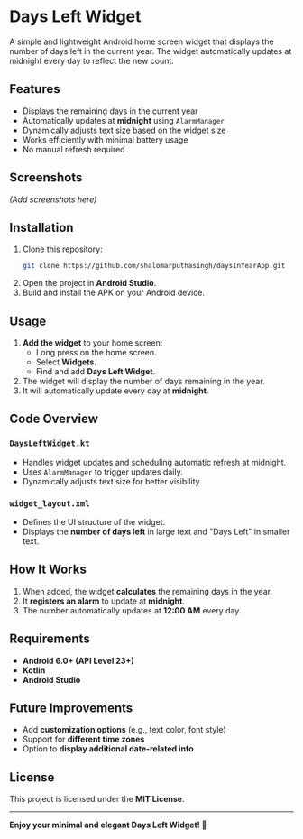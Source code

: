 # Days Left Widget

A simple and lightweight Android home screen widget that displays the number of days left in the current year. The widget automatically updates at midnight every day to reflect the new count.

## Features
- Displays the remaining days in the current year
- Automatically updates at **midnight** using `AlarmManager`
- Dynamically adjusts text size based on the widget size
- Works efficiently with minimal battery usage
- No manual refresh required

## Screenshots
*(Add screenshots here)*

## Installation
1. Clone this repository:
   ```bash
   git clone https://github.com/shalomarputhasingh/daysInYearApp.git
   ```
2. Open the project in **Android Studio**.
3. Build and install the APK on your Android device.

## Usage
1. **Add the widget** to your home screen:
   - Long press on the home screen.
   - Select **Widgets**.
   - Find and add **Days Left Widget**.
2. The widget will display the number of days remaining in the year.
3. It will automatically update every day at **midnight**.

## Code Overview
### `DaysLeftWidget.kt`
- Handles widget updates and scheduling automatic refresh at midnight.
- Uses `AlarmManager` to trigger updates daily.
- Dynamically adjusts text size for better visibility.

### `widget_layout.xml`
- Defines the UI structure of the widget.
- Displays the **number of days left** in large text and "Days Left" in smaller text.

## How It Works
1. When added, the widget **calculates** the remaining days in the year.
2. It **registers an alarm** to update at **midnight**.
3. The number automatically updates at **12:00 AM** every day.

## Requirements
- **Android 6.0+ (API Level 23+)**
- **Kotlin**
- **Android Studio**

## Future Improvements
- Add **customization options** (e.g., text color, font style)
- Support for **different time zones**
- Option to **display additional date-related info**

## License
This project is licensed under the **MIT License**.

---

**Enjoy your minimal and elegant Days Left Widget! 🎉**

